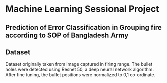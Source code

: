 # Machine Learning Sessional Project

## Prediction of Error Classification in Grouping fire according to SOP of Bangladesh Army

## Dataset 

Dataset originally taken from image captured in firing range. The bullet holes were detected using Resnet 50, a deep neural network algorithm. After fine tuning, the bullet positions were normalized to 0,1 co-ordinate.


